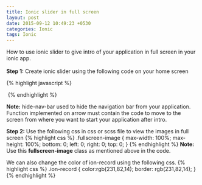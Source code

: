```yaml
---
title: Ionic slider in full screen
layout: post
date: 2015-09-12 10:49:23 +0530
categories: Ionic
tags: Ionic
---
```

How to use ionic slider to give intro of your application in full screen in your ionic app.<br/><br/>
**Step 1:** Create ionic slider using the following code on your home screen

{% highlight javascript %}
<ion-view hide-nav-bar="true">
    <ion-slide-box on-slide-changed="slideChanged(index)">
        <ion-slide>
            <img class="fullscreen-image" src="image-name" alt=""/>
        </ion-slide>
        <ion-slide>
            <img class="fullscreen-image" src="image-name" alt=""/>
        </ion-slide>
        <ion-slide>
            <div class="arrow-position" ng-click="function-name()">
                <i class="ion-arrow-right-c"></i>
            </div>
            <img class="fullscreen-image" src="image-name" alt=""/>
        </ion-slide>
    </ion-slide-box>
</ion-view>
{% endhighlight %}

**Note:** hide-nav-bar used to hide the navigation bar from your application.
        Function implemented on arrow must contain the code to move to the screen from where you want to start your application after intro.

**Step 2:** Use the following css in css or scss file to view the images in full screen
{% highlight css %}
.fullscreen-image {
    max-width: 100%;
    max-height: 100%;
    bottom: 0;
    left: 0;
    right: 0;
    top: 0;
}
{% endhighlight %}
**Note:** Use this **fullscreen-image** class as mentioned above in the code.

We can also change the color of ion-record using the following css.
{% highlight css %}
.ion-record {
    color:rgb(231,82,14);
    border: rgb(231,82,14);
}
{% endhighlight %}